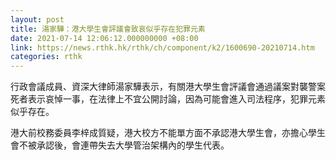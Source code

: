 ```yaml
---
layout: post
title: 湯家驊：港大學生會評議會致哀似乎存在犯罪元素
date: 2021-07-14 12:06:12.000000000 +08:00
link: https://news.rthk.hk/rthk/ch/component/k2/1600690-20210714.htm
categories: rthk
---
```


行政會議成員、資深大律師湯家驊表示，有關港大學生會評議會通過議案對襲警案死者表示哀悼一事，在法律上不宜公開討論，因為可能會進入司法程序，犯罪元素似乎存在。

港大前校務委員李梓成質疑，港大校方不能單方面不承認港大學生會，亦擔心學生會不被承認後，會連帶失去大學管治架構內的學生代表。
